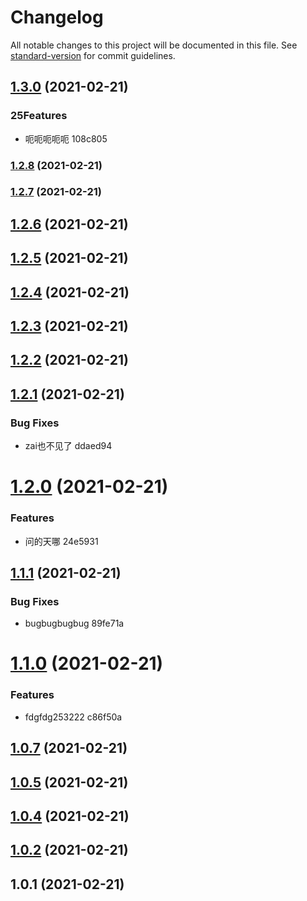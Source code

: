 # Changelog

All notable changes to this project will be documented in this file. See [standard-version](https://github.com/conventional-changelog/standard-version) for commit guidelines.

## [1.3.0](///compare/v1.2.8...v1.3.0) (2021-02-21)


### 25Features

* 呃呃呃呃呃 108c805

### [1.2.8](///compare/v1.2.7...v1.2.8) (2021-02-21)

### [1.2.7](///compare/v1.2.6...v1.2.7) (2021-02-21)

## [1.2.6](/compare/v1.2.5...v1.2.6) (2021-02-21)



## [1.2.5](/compare/v1.2.4...v1.2.5) (2021-02-21)



## [1.2.4](/compare/v1.2.3...v1.2.4) (2021-02-21)



## [1.2.3](/compare/v1.2.2...v1.2.3) (2021-02-21)



## [1.2.2](/compare/v1.2.1...v1.2.2) (2021-02-21)



## [1.2.1](/compare/v1.2.0...v1.2.1) (2021-02-21)


### Bug Fixes

* zai也不见了 ddaed94



# [1.2.0](/compare/v1.1.1...v1.2.0) (2021-02-21)


### Features

* 问的天哪 24e5931



## [1.1.1](/compare/v1.1.0...v1.1.1) (2021-02-21)


### Bug Fixes

* bugbugbugbug 89fe71a



# [1.1.0](/compare/v1.0.7...v1.1.0) (2021-02-21)


### Features

* fdgfdg253222 c86f50a



## [1.0.7](/compare/v1.0.5...v1.0.7) (2021-02-21)



## [1.0.5](/compare/v1.0.4...v1.0.5) (2021-02-21)



## [1.0.4](/compare/v1.0.2...v1.0.4) (2021-02-21)



## [1.0.2](/compare/v1.0.1...v1.0.2) (2021-02-21)



## 1.0.1 (2021-02-21)
